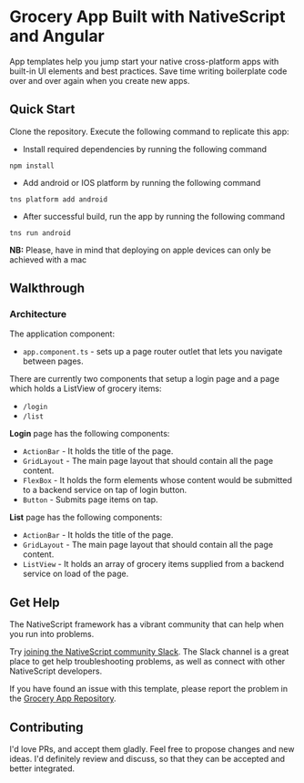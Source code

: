 # Grocery App Built with NativeScript and Angular
App templates help you jump start your native cross-platform apps with built-in UI elements and best practices. Save time writing boilerplate code over and over again when you create new apps.

## Quick Start
Clone the repository.
Execute the following command to replicate this app:

- Install required dependencies by running the following command
```
npm install
```
- Add android or IOS platform by running the following command
```
tns platform add android
```
- After successful build, run the app by running the following command
```
tns run android
```

**NB:** Please, have in mind that deploying on apple devices can only be achieved with a mac

## Walkthrough

### Architecture
The application component:
- `app.component.ts` - sets up a page router outlet that lets you navigate between pages.

There are currently two components that setup a login page and a page which holds a ListView of grocery items:
- `/login`
- `/list`

**Login** page has the following components:
- `ActionBar` - It holds the title of the page.
- `GridLayout` - The main page layout that should contain all the page content.
- `FlexBox` - It holds the form elements whose content would be submitted to a backend service on tap of login button.
- `Button` - Submits page items on tap.

**List** page has the following components:
- `ActionBar` - It holds the title of the page.
- `GridLayout` - The main page layout that should contain all the page content.
- `ListView` - It holds an array of grocery items supplied from a backend service on load of the page.

## Get Help
The NativeScript framework has a vibrant community that can help when you run into problems.

Try [joining the NativeScript community Slack](http://developer.telerik.com/wp-login.php?action=slack-invitation). The Slack channel is a great place to get help troubleshooting problems, as well as connect with other NativeScript developers.

If you have found an issue with this template, please report the problem in the [Grocery App Repository](https://github.com/deytola/grocery-app/issues).

## Contributing

I'd love PRs, and accept them gladly. Feel free to propose changes and new ideas. I'd definitely review and discuss, so that they can be accepted and better integrated.
